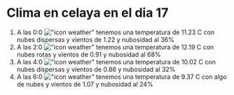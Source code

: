 # Clima en celaya en el dia 17

1. A las 0:0 !["icon weather"](http://openweathermap.org/img/w/03n.png) tenemos una temperatura de 11.23 C con nubes dispersas y  vientos de 1.22 y nubosidad al 36%
1. A las 2:0 !["icon weather"](http://openweathermap.org/img/w/04n.png) tenemos una temperatura de 12.19 C con nubes rotas y  vientos de 0.91 y nubosidad al 68%
1. A las 4:0 !["icon weather"](http://openweathermap.org/img/w/03n.png) tenemos una temperatura de 10.02 C con nubes dispersas y  vientos de 0.86 y nubosidad al 32%
1. A las 6:0 !["icon weather"](http://openweathermap.org/img/w/02n.png) tenemos una temperatura de 9.37 C con algo de nubes y  vientos de 1.07 y nubosidad al 24%

